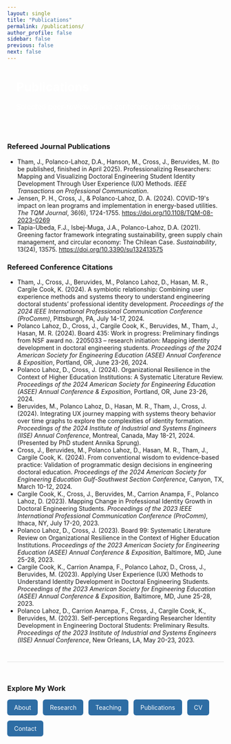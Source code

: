 ```yaml
---
layout: single
title: "Publications"
permalink: /publications/
author_profile: false
sidebar: false
previous: false
next: false
---
```


<div style="background: var(--mm-dark); color: white; padding: 2em 1.5em; border-radius: 12px; margin-bottom: 2em;">
  <h1 style="margin-top: 0;">Publications</h1>
  <p style="font-size: 1.2em;">Selected peer-reviewed and conference contributions</p>
</div>
<!-- Journal publications-->
<h3><strong>Refereed Journal Publications</strong></h3>
<ul>
  <li>Tham, J., Polanco-Lahoz, D.A., Hanson, M., Cross, J., Beruvides, M. (to be published, finished in April 2025). Professionalizing Researchers: Mapping and Visualizing Doctoral Engineering Student Identity Development Through User Experience (UX) Methods. <em>IEEE Transactions on Professional Communication</em>.</li>
  <li>Jensen, P. H., Cross, J., & Polanco-Lahoz, D. A. (2024). COVID-19's impact on lean programs and implementation in energy-based utilities. <em>The TQM Journal</em>, 36(6), 1724-1755. <a href="https://doi.org/10.1108/TQM-08-2023-0269" target="_blank">https://doi.org/10.1108/TQM-08-2023-0269</a></li>
  <li>Tapia-Ubeda, F.J., Isbej-Muga, J.A., Polanco-Lahoz, D.A. (2021). Greening factor framework integrating sustainability, green supply chain management, and circular economy: The Chilean Case. <em>Sustainability</em>, 13(24), 13575. <a href="https://doi.org/10.3390/su132413575" target="_blank">https://doi.org/10.3390/su132413575</a></li>
</ul>

<!-- Conference publications-->
<h3><strong>Refereed Conference Citations</strong></h3>
<ul>
  <li>Tham, J., Cross, J., Beruvides, M., Polanco Lahoz, D., Hasan, M. R., Cargile Cook, K. (2024). A symbiotic relationship: Combining user experience methods and systems theory to understand engineering doctoral students’ professional identity development. <em>Proceedings of the 2024 IEEE International Professional Communication Conference (ProComm)</em>, Pittsburgh, PA, July 14-17, 2024.</li>
  <li>Polanco Lahoz, D., Cross, J., Cargile Cook, K., Beruvides, M., Tham, J., Hasan, M. R. (2024). Board 435: Work in progress: Preliminary findings from NSF award no. 2205033 – research initiation: Mapping identity development in doctoral engineering students. <em>Proceedings of the 2024 American Society for Engineering Education (ASEE) Annual Conference & Exposition</em>, Portland, OR, June 23-26, 2024.</li>
  <li>Polanco Lahoz, D., Cross, J. (2024). Organizational Resilience in the Context of Higher Education Institutions: A Systematic Literature Review. <em>Proceedings of the 2024 American Society for Engineering Education (ASEE) Annual Conference & Exposition</em>, Portland, OR, June 23-26, 2024.</li>
  <li>Beruvides, M., Polanco Lahoz, D., Hasan, M. R., Tham, J., Cross, J. (2024). Integrating UX journey mapping with systems theory behavior over time graphs to explore the complexities of identity formation. <em>Proceedings of the 2024 Institute of Industrial and Systems Engineers (IISE) Annual Conference</em>, Montreal, Canada, May 18-21, 2024. (Presented by PhD student Annika Sprung).</li>
  <li>Cross, J., Beruvides, M., Polanco Lahoz, D., Hasan, M. R., Tham, J., Cargile Cook, K. (2024). From conventional wisdom to evidence-based practice: Validation of programmatic design decisions in engineering doctoral education. <em>Proceedings of the 2024 American Society for Engineering Education Gulf-Southwest Section Conference</em>, Canyon, TX, March 10-12, 2024.</li>
  <li>Cargile Cook, K., Cross, J., Beruvides, M., Carrion Anampa, F., Polanco Lahoz, D. (2023). Mapping Change in Professional Identity Growth in Doctoral Engineering Students. <em>Proceedings of the 2023 IEEE International Professional Communication Conference (ProComm)</em>, Ithaca, NY, July 17-20, 2023.</li>
  <li>Polanco Lahoz, D., Cross, J. (2023). Board 99: Systematic Literature Review on Organizational Resilience in the Context of Higher Education Institutions. <em>Proceedings of the 2023 American Society for Engineering Education (ASEE) Annual Conference & Exposition</em>, Baltimore, MD, June 25-28, 2023.</li>
  <li>Cargile Cook, K., Carrion Anampa, F., Polanco Lahoz, D., Cross, J., Beruvides, M. (2023). Applying User Experience (UX) Methods to Understand Identity Development in Doctoral Engineering Students. <em>Proceedings of the 2023 American Society for Engineering Education (ASEE) Annual Conference & Exposition</em>, Baltimore, MD, June 25-28, 2023.</li>
  <li>Polanco Lahoz, D., Carrion Anampa, F., Cross, J., Cargile Cook, K., Beruvides, M. (2023). Self-perceptions Regarding Researcher Identity Development in Engineering Doctoral Students: Preliminary Results. <em>Proceedings of the 2023 Institute of Industrial and Systems Engineers (IISE) Annual Conference</em>, New Orleans, LA, May 20-23, 2023.</li>
</ul>

<!-- These are the buttons at the bottom--> 
<div style="margin-top: 3em; padding-top: 2em; border-top: 1px solid #ddd;">
  <h3>Explore My Work</h3>
  <div style="display: flex; flex-wrap: wrap; gap: 12px; margin-top: 1em;">
    <a href="/about/" style="background-color: #2e6da4; color: white; padding: 10px 16px; border-radius: 6px; text-decoration: none;">About</a>
    <a href="/research/" style="background-color: #2e6da4; color: white; padding: 10px 16px; border-radius: 6px; text-decoration: none;">Research</a>
    <a href="/teaching/" style="background-color: #2e6da4; color: white; padding: 10px 16px; border-radius: 6px; text-decoration: none;">Teaching</a>
    <a href="/publications/" style="background-color: #2e6da4; color: white; padding: 10px 16px; border-radius: 6px; text-decoration: none;">Publications</a>
    <a href="/cv/" style="background-color: #2e6da4; color: white; padding: 10px 16px; border-radius: 6px; text-decoration: none;">CV</a>
    <a href="/contact/" style="background-color: #2e6da4; color: white; padding: 10px 16px; border-radius: 6px; text-decoration: none;">Contact</a>
  </div>
</div>
